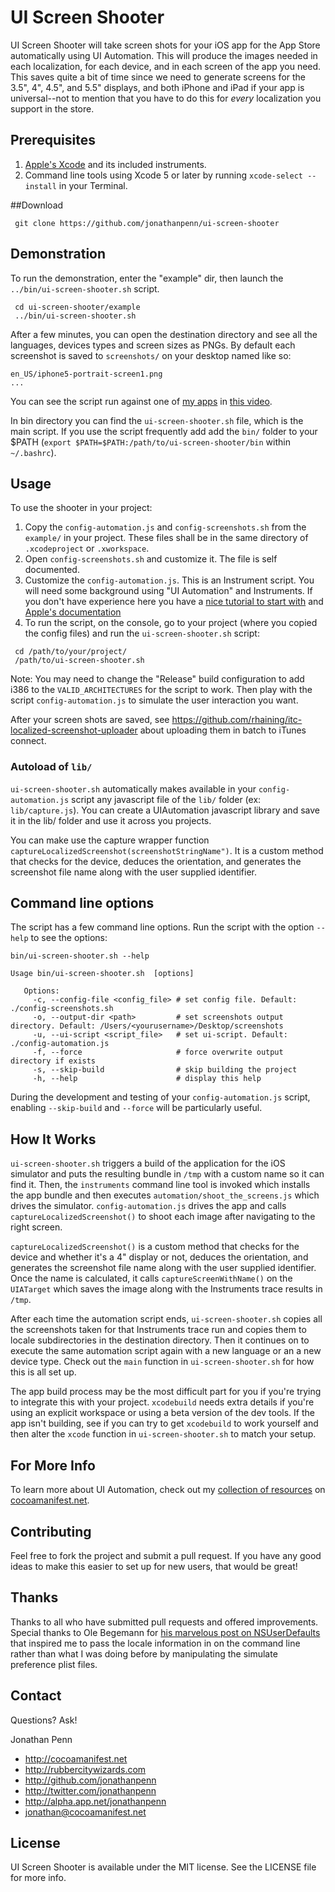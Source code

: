 UI Screen Shooter
=================

UI Screen Shooter will take screen shots for your iOS app for the App Store automatically using UI Automation. This will produce the images needed in each localization, for each device, and in each screen of the app you need. This saves quite a bit of time since we need to generate screens for the 3.5", 4", 4.5", and 5.5" displays, and both iPhone and iPad if your app is universal--not to mention that you have to do this for *every* localization you support in the store.

## Prerequisites

1. [Apple's Xcode](https://developer.apple.com/xcode/") and its included instruments. 
2. Command line tools using Xcode 5 or later by running `xcode-select --install` in your Terminal.

##Download
```
 git clone https://github.com/jonathanpenn/ui-screen-shooter
````


## Demonstration


To run the demonstration, enter the "example" dir, then launch the `../bin/ui-screen-shooter.sh` script.
``` 
 cd ui-screen-shooter/example
 ../bin/ui-screen-shooter.sh 
```
After a few minutes, you can open the destination directory and see all the languages, devices types and screen sizes as PNGs. By default each screenshot is saved to `screenshots/` on your desktop named like so:

    en_US/iphone5-portrait-screen1.png
    ...

You can see the script run against one of [my apps](http://readmoreapp.com) in [this video][readmorevid].

  [readmorevid]: http://nl1551.s3.amazonaws.com/cocoamanifest.net/2012/readmore-screenshots.mov



In bin directory you can find the `ui-screen-shooter.sh` file, which is the main script.
If you use the script frequently add add the `bin/` folder to your $PATH (`export $PATH=$PATH:/path/to/ui-screen-shooter/bin` within `~/.bashrc`). 

## Usage

To use the shooter in your project:

  1. Copy the `config-automation.js` and `config-screenshots.sh` from the `example/` in your project. These files shall be in the same directory of  `.xcodeproject` or `.xworkspace`.
  2. Open `config-screenshots.sh` and customize it. The file is self documented.
  3. Customize the `config-automation.js`. This is an Instrument script. You will need some background using "UI Automation" and Instruments. If you don't have experience here you have a [nice tutorial to start with](http://blog.manbolo.com/2012/04/08/ios-automated-tests-with-uiautomation) and [Apple's documentation](https://developer.apple.com/library/ios/documentation/DeveloperTools/Conceptual/InstrumentsUserGuide/UsingtheAutomationInstrument/UsingtheAutomationInstrument.html)
  4. To run the script, on the console, go to your project (where you copied the config files) and run the `ui-screen-shooter.sh` script:
``` 
 cd /path/to/your/project/
 /path/to/ui-screen-shooter.sh 
``` 
Note: You may need to change the "Release" build configuration to add i386 to the `VALID_ARCHITECTURES` for the script to work. Then play with the script `config-automation.js` to simulate the user interaction you want. 

After your screen shots are saved, see https://github.com/rhaining/itc-localized-screenshot-uploader about uploading them in batch to iTunes connect.

### Autoload of `lib/`

`ui-screen-shooter.sh` automatically makes available in your `config-automation.js` script any javascript file of the `lib/` folder (ex: `lib/capture.js`). You can create a UIAutomation javascript library and save it in the lib/ folder and use it across you projects.

You  can make use the capture wrapper function `captureLocalizedScreenshot(screenshotStringName")`. It is a custom method that checks for the device, deduces the orientation, and generates the screenshot file name along with the user supplied identifier. 

## Command line options

The script has a few command line options. Run the script with the option `--help` to see the options:

```
bin/ui-screen-shooter.sh --help

Usage bin/ui-screen-shooter.sh  [options]

   Options:
     -c, --config-file <config_file> # set config file. Default: ./config-screenshots.sh
     -o, --output-dir <path>         # set screenshots output directory. Default: /Users/<yourusername>/Desktop/screenshots
     -u, --ui-script <script_file>   # set ui-script. Default: ./config-automation.js
     -f, --force                     # force overwrite output directory if exists
     -s, --skip-build                # skip building the project
     -h, --help                      # display this help

```
During the development and testing of your `config-automation.js` script, enabling `--skip-build` and `--force` will be particularly useful.

## How It Works

`ui-screen-shooter.sh` triggers a build of the application for the iOS simulator and puts the resulting bundle in `/tmp` with a custom name so it can find it.  Then, the `instruments` command line tool is invoked which installs the app bundle and then executes `automation/shoot_the_screens.js` which drives the simulator. `config-automation.js` drives the app and calls `captureLocalizedScreenshot()` to shoot each image after navigating to the right screen.

`captureLocalizedScreenshot()` is a custom method that checks for the device and whether it's a 4" display or not, deduces the orientation, and generates the screenshot file name along with the user supplied identifier. Once the name is calculated, it calls `captureScreenWithName()` on the `UIATarget` which saves the image along with the Instruments trace results in `/tmp`.

After each time the automation script ends, `ui-screen-shooter.sh` copies all the screenshots taken for that Instruments trace run and copies them to locale subdirectories in the destination directory. Then it continues on to execute the same automation script again with a new language or an a new device type. Check out the `main` function in `ui-screen-shooter.sh` for how this is all set up.

The app build process may be the most difficult part for you if you're trying to integrate this with your project. `xcodebuild` needs extra details if you're using an explicit workspace or using a beta version of the dev tools. If the app isn't building, see if you can try to get `xcodebuild` to work yourself and then alter the `xcode` function in `ui-screen-shooter.sh` to match your setup.

## For More Info

To learn more about UI Automation, check out my [collection of resources][automation] on [cocoamanifest.net](http://cocoamanifest.net).

  [automation]: http://cocoamanifest.net/features/#ui_automation

## Contributing

Feel free to fork the project and submit a pull request. If you have any good ideas to make this easier to set up for new users, that would be great!

## Thanks

Thanks to all who have submitted pull requests and offered improvements. Special thanks to Ole Begemann for [his marvelous post on NSUserDefaults][n] that inspired me to pass the locale information in on the command line rather than what I was doing before by manipulating the simulate preference plist files.

  [n]: http://oleb.net/blog/2014/02/nsuserdefaults-handling-default-values/

## Contact

Questions? Ask!

Jonathan Penn

- http://cocoamanifest.net
- http://rubbercitywizards.com
- http://github.com/jonathanpenn
- http://twitter.com/jonathanpenn
- http://alpha.app.net/jonathanpenn
- jonathan@cocoamanifest.net

## License

UI Screen Shooter is available under the MIT license. See the LICENSE file for more info.

